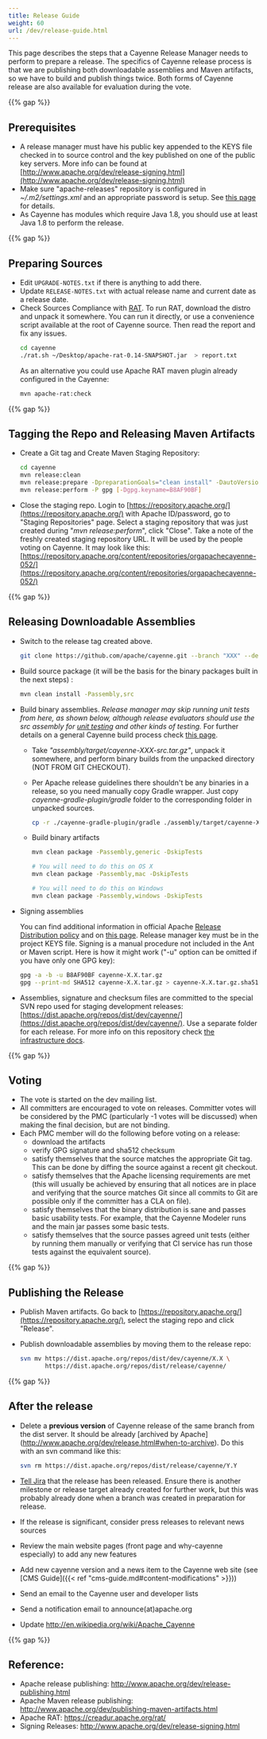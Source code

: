 ```yaml
---
title: Release Guide
weight: 60
url: /dev/release-guide.html
---
```


This page describes the steps that a Cayenne Release Manager needs to
perform to prepare a release. The specifics of Cayenne release process is
that we are publishing both downloadable assemblies and Maven artifacts, so
we have to build and publish things twice. Both forms of Cayenne release
are also available for evaluation during the vote.

{{% gap %}}

## Prerequisites

* A release manager must have his public key appended to the KEYS file
checked in to source control and the key published on one of the public key servers.
More info can be found at [http://www.apache.org/dev/release-signing.html](http://www.apache.org/dev/release-signing.html)
* Make sure "apache-releases" repository is configured in
*~/.m2/settings.xml* and an appropriate password is setup. See [this page](http://www.apache.org/dev/publishing-maven-artifacts.html)
 for details.
* As Cayenne has modules which require Java 1.8, you should use at least Java 1.8 to perform the release.

{{% gap %}}


## Preparing Sources

* Edit `UPGRADE-NOTES.txt` if there is anything to add there.
* Update `RELEASE-NOTES.txt` with actual release name and current date as a release date.
* Check Sources Compliance with [RAT](http://creadur.apache.org/rat/). To run RAT,
  download the distro and unpack it somewhere. You can run it directly, or use a convenience script available at the root of Cayenne 
  source. Then read the report and fix any issues.
  ```bash
  cd cayenne
  ./rat.sh ~/Desktop/apache-rat-0.14-SNAPSHOT.jar  > report.txt
  ```
  As an alternative you could use Apache RAT maven plugin already configured in the Cayenne:
  ```bash    
  mvn apache-rat:check
  ```

{{% gap %}}
    

## Tagging the Repo and Releasing Maven Artifacts 


* Create a Git tag and Create Maven Staging Repository:
  ```bash
  cd cayenne
  mvn release:clean
  mvn release:prepare -DpreparationGoals="clean install" -DautoVersionSubmodules=true
  mvn release:perform -P gpg [-Dgpg.keyname=B8AF90BF]
  ```

* Close the staging repo. Login to [https://repository.apache.org/](https://repository.apache.org/) with
Apache ID/password, go to "Staging Repositories" page. Select a staging
repository that was just created during "*mvn release:perform*", click
"Close". Take a note of the freshly created staging repository URL. It will
be used by the people voting on Cayenne. It may look like this:
[https://repository.apache.org/content/repositories/orgapachecayenne-052/](https://repository.apache.org/content/repositories/orgapachecayenne-052/) 

{{% gap %}}


## Releasing Downloadable Assemblies

* Switch to the release tag created above.
  ```bash
  git clone https://github.com/apache/cayenne.git --branch "XXX" --depth 1
  ```

* Build source package (it will be the basis for the binary packages built in the next steps) :
  ```bash
  mvn clean install -Passembly,src
  ```
    
* Build binary assemblies. _Release manager may skip running unit tests from here, as shown
  below, although release evaluators should use the src assembly for [unit testing](running-unit-tests.html)
  and other kinds of testing._ For further details on a general Cayenne build process check [this page](building-cayenne.html).

    * Take *"assembly/target/cayenne-XXX-src.tar.gz"*, unpack it somewhere, and
      perform binary builds from the unpacked directory (NOT FROM GIT CHECKOUT). 
      
    * Per Apache release guidelines there shouldn't be any binaries in a release, so you need manually copy
    Gradle wrapper. Just copy *cayenne-gradle-plugin/gradle* folder to the corresponding folder in unpacked sources.
        ```bash
        cp -r ./cayenne-gradle-plugin/gradle ./assembly/target/cayenne-XXX-src/cayenne-gradle-plugin/
        ```
      
    * Build binary artifacts
        ```bash
        mvn clean package -Passembly,generic -DskipTests

        # You will need to do this on OS X
        mvn clean package -Passembly,mac -DskipTests

        # You will need to do this on Windows
        mvn clean package -Passembly,windows -DskipTests
        ```   

* Signing assemblies

  You can find additional information in official Apache [Release Distribution policy](http://www.apache.org/dev/release-distribution) 
  and on [this page](http://www.apache.org/dev/release-signing.html). 
  Release manager key must be in the project KEYS file. Signing is a manual
  procedure not included in the Ant or Maven script. Here is how it might
  work ("-u" option can be omitted if you have only one GPG key):
  
  ```bash
  gpg -a -b -u B8AF90BF cayenne-X.X.tar.gz
  gpg --print-md SHA512 cayenne-X.X.tar.gz > cayenne-X.X.tar.gz.sha512
  ```

* Assemblies, signature and checksum files are committed to the special SVN repo
  used for staging development releases: [https://dist.apache.org/repos/dist/dev/cayenne/](https://dist.apache.org/repos/dist/dev/cayenne/). 
  Use a separate folder for each release. For more info on this repository check [the infrastructure docs](http://apache.org/legal/release-policy.html#stage).

{{% gap %}}


## Voting

* The vote is started on the dev mailing list.
* All committers are encouraged to vote on releases. Committer votes will
be considered by the PMC (particularly -1 votes will be discussed) when
making the final decision, but are not binding.
* Each PMC member will do the following before voting on a release:
    * download the artifacts
    * verify GPG signature and sha512 checksum 
    * satisfy themselves that the source matches the appropriate Git tag.
This can be done by diffing the source against a recent git checkout.
    * satisfy themselves that the Apache licensing requirements are met (this
will usually be achieved by ensuring that all notices are in place and
verifying that the source matches Git since all commits to Git are possible
only if the committer has a CLA on file).
    * satisfy themselves that the binary distribution is sane and passes
basic usability tests. For example, that the Cayenne Modeler runs and the
main jar passes some basic tests.
    * satisfy themselves that the source passes agreed unit tests (either by
running them manually or verifying that CI service has run those tests against
the equivalent source). 

{{% gap %}}


## Publishing the Release

* Publish Maven artifacts. Go back to [https://repository.apache.org/](https://repository.apache.org/),
select the staging repo and click "Release".

* Publish downloadable assemblies by moving them to the release repo:
  ```bash
  svn mv https://dist.apache.org/repos/dist/dev/cayenne/X.X \
         https://dist.apache.org/repos/dist/release/cayenne/
  ```
    
{{% gap %}}


## After the release


* Delete a **previous version** of Cayenne release of the same branch from the dist server. 
  It should be already [archived by Apache] (http://www.apache.org/dev/release.html#when-to-archive). Do this with an svn command like this:
  ```bash
  svn rm https://dist.apache.org/repos/dist/release/cayenne/Y.Y
  ```

* [Tell Jira](https://issues.apache.org/jira/plugins/servlet/project-config/CAY/versions)
 that the release has been released. Ensure there is another milestone or
release target already created for further work, but this was probably
already done when a branch was created in preparation for release.
* If the release is significant, consider press releases to relevant news
sources
* Review the main website pages (front page and why-cayenne especially) to
add any new features
* Add new cayenne version and a news item to the Cayenne web site (see [CMS Guide]({{< ref "cms-guide.md#content-modifications" >}}))
* Send an email to the Cayenne user and developer lists
* Send a notification email to announce(at)apache.org
* Update http://en.wikipedia.org/wiki/Apache_Cayenne

{{% gap %}}

    
## Reference:
    
* Apache release publishing: http://www.apache.org/dev/release-publishing.html
* Apache Maven release publishing: http://www.apache.org/dev/publishing-maven-artifacts.html
* Apache RAT: https://creadur.apache.org/rat/
* Signing Releases: http://www.apache.org/dev/release-signing.html
